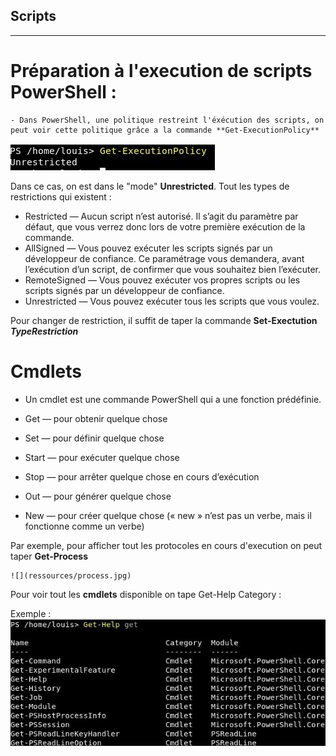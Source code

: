 ## Scripts 
***

# Préparation à l'execution de scripts PowerShell : 
    - Dans PowerShell, une politique restreint l'éxécution des scripts, on peut voir cette politique grâce a la commande **Get-ExecutionPolicy**

![](ressources/policy.jpg)

Dans ce cas, on est dans le "mode" **Unrestricted**. Tout les types de restrictions qui existent : 

  - Restricted — Aucun script n’est autorisé. Il s’agit du paramètre par défaut, que vous verrez donc lors de votre première exécution de la commande.
  - AllSigned — Vous pouvez exécuter les scripts signés par un développeur de confiance. Ce paramétrage vous demandera, avant l’exécution d’un script, de confirmer que vous souhaitez bien l’exécuter.
  - RemoteSigned — Vous pouvez exécuter vos propres scripts ou les scripts signés par un développeur de confiance.
  - Unrestricted — Vous pouvez exécuter tous les scripts que vous voulez.

Pour changer de restriction, il suffit de taper la commande **Set-Exectution** ***TypeRestriction***


# Cmdlets 

- Un cmdlet est une commande PowerShell qui a une fonction prédéfinie. 

- Get — pour obtenir quelque chose
- Set — pour définir quelque chose
- Start — pour exécuter quelque chose
- Stop — pour arrêter quelque chose en cours d’exécution
- Out — pour générer quelque chose
- New — pour créer quelque chose (« new » n’est pas un verbe, mais il fonctionne comme un verbe)

Par exemple, pour afficher tout les protocoles en cours d'execution on peut taper **Get-Process** 

    ![](ressources/process.jpg)

Pour voir tout les **cmdlets** disponible on tape Get-Help Category : 

Exemple : ![](ressources/get-help.jpg)